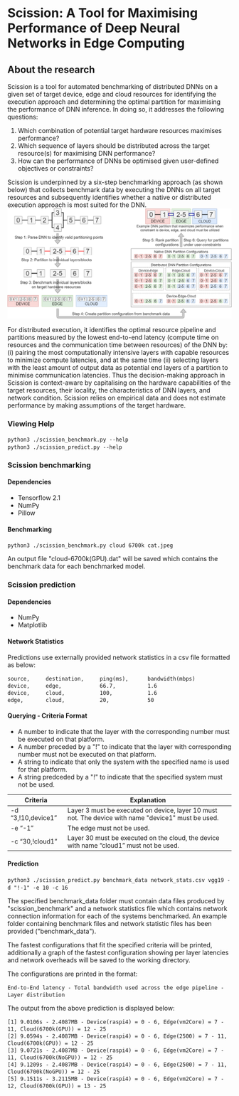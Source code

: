 # Scission: A Tool for Maximising Performance of Deep Neural Networks in Edge Computing 

## About the research
Scission is a tool for automated benchmarking of distributed DNNs on a given set of target device, edge and cloud resources for identifying the execution approach and determining the optimal partition for maximising the performance of DNN inference. In doing so, it addresses the following questions:

1. Which combination of potential target hardware resources maximises performance?
2. Which sequence of layers should be distributed across the target resource(s) for maximising DNN performance?
3. How can the performance of DNNs be optimised given user-defined objectives or constraints?

Scission is underpinned by a six-step benchmarking approach (as shown below) that collects benchmark data by executing the DNNs on all target resources and subsequently identifies whether a native or distributed execution approach is most suited for the DNN. 
![](readme-assets/scission-methodology.png)


For distributed execution, it identifies the optimal resource pipeline and partitions measured by the lowest end-to-end latency (compute time on resources and the communication time between resources) of the DNN by: (i) pairing the most computationally intensive layers with capable resources to minimize compute latencies, and at the same time (ii) selecting layers with the least amount of output data as potential end layers of a partition to minimise communication latencies. Thus the decision-making approach in Scission is context-aware by capitalising on the hardware capabilities of the target resources, their locality, the characteristics of DNN layers, and network condition. Scission relies on empirical data and does not estimate performance by making assumptions of the target hardware.


### Viewing Help
```python3 ./scission_benchmark.py --help```  
```python3 ./scission_predict.py --help```

### Scission benchmarking

#### Dependencies
* Tensorflow 2.1
* NumPy
* Pillow

#### Benchmarking

```python3 ./scission_benchmark.py cloud 6700k cat.jpeg```

An output file "cloud-6700k(GPU).dat" will be saved which contains the benchmark data for each benchmarked model.

### Scission prediction

#### Dependencies
* NumPy
* Matplotlib

#### Network Statistics 

Predictions use externally provided network statistics in a csv file formatted as below:

```
source,     destination,     ping(ms),      bandwidth(mbps)
device,     edge,            66.7,          1.6
device,     cloud,           100,           1.6
edge,       cloud,           20,            50
```

#### Querying - Criteria Format

* A number to indicate that the layer with the corresponding number must be executed on that platform.
* A number preceded by a "!" to indicate that the layer with corresponding number must not be executed on that platform.
* A string to indicate that only the system with the specified name is used for that platform.
* A string predceded by a "!" to indicate that the specified system must not be used. 

Criteria | Explanation 
-------- | ---------- 
-d “3,!10,device1” | Layer 3 must be executed on device, layer 10 must not. The device with name "device1" must be used.
-e “-1” | The edge must not be used.
-c “30,!cloud1” | Layer 30 must be executed on the cloud, the device with name “cloud1” must not be used.

#### Prediction

```python3 ./scission_predict.py benchmark_data network_stats.csv vgg19 -d "!-1" -e 10 -c 16```

The specified benchmark_data folder must contain data files produced by "scission_benchmark" and a network statistics file which contains network connection information for each of the systems benchmarked. An example folder containing benchmark files and network statistic files has been provided ("benchmark_data").

The fastest configurations that fit the specified criteria will be printed, additionally a graph of the fastest configuration showing per layer latencies and network overheads will be saved to the working directory.

The configurations are printed in the format: 
```
End-to-End latency - Total bandwidth used across the edge pipeline - Layer distribution
```

The output from the above prediction is displayed below:

```
[1] 9.0106s - 2.4087MB - Device(raspi4) = 0 - 6, Edge(vm2Core) = 7 - 11, Cloud(6700k(GPU)) = 12 - 25
[2] 9.0594s - 2.4087MB - Device(raspi4) = 0 - 6, Edge(2500) = 7 - 11, Cloud(6700k(GPU)) = 12 - 25
[3] 9.0721s - 2.4087MB - Device(raspi4) = 0 - 6, Edge(vm2Core) = 7 - 11, Cloud(6700k(NoGPU)) = 12 - 25
[4] 9.1209s - 2.4087MB - Device(raspi4) = 0 - 6, Edge(2500) = 7 - 11, Cloud(6700k(NoGPU)) = 12 - 25
[5] 9.1511s - 3.2115MB - Device(raspi4) = 0 - 6, Edge(vm2Core) = 7 - 12, Cloud(6700k(GPU)) = 13 - 25
```


